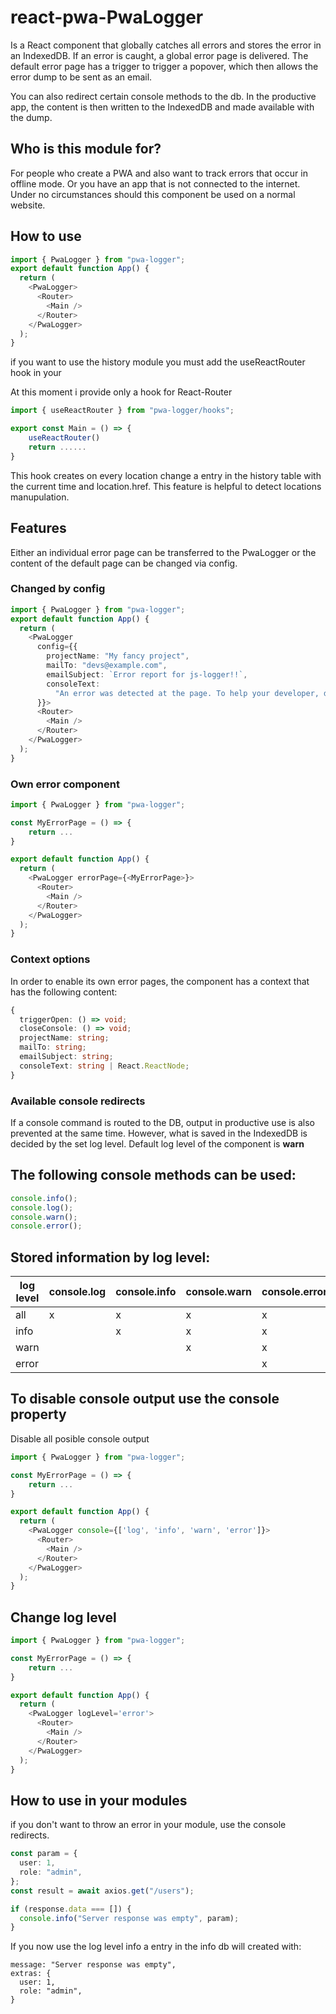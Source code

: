 # react-pwa-PwaLogger

Is a React component that globally catches all errors and stores the error in an IndexedDB. If an error is caught, a global error page is delivered.
The default error page has a trigger to trigger a popover, which then allows the error dump to be sent as an email.

You can also redirect certain console methods to the db. In the productive app, the content is then written to the IndexedDB and made available with the dump.

## Who is this module for?

For people who create a PWA and also want to track errors that occur in offline mode. Or you have an app that is not connected to the internet. Under no circumstances should this component be used on a normal website.

## How to use

```typescript
import { PwaLogger } from "pwa-logger";
export default function App() {
  return (
    <PwaLogger>
      <Router>
        <Main />
      </Router>
    </PwaLogger>
  );
}
```

if you want to use the history module you must add the useReactRouter hook in your <Main/>
At this moment i provide only a hook for React-Router

```typescript
import { useReactRouter } from "pwa-logger/hooks";

export const Main = () => {
    useReactRouter()
    return ......
}
```

This hook creates on every location change a entry in the history table with the current time and location.href.
This feature is helpful to detect locations manupulation.

## Features

Either an individual error page can be transferred to the PwaLogger or the content of the default page can be changed via config.

### Changed by config

```typescript
import { PwaLogger } from "pwa-logger";
export default function App() {
  return (
    <PwaLogger
      config={{
        projectName: "My fancy project",
        mailTo: "devs@example.com",
        emailSubject: `Error report for js-logger!!`,
        consoleText:
          "An error was detected at the page. To help your developer, download the file and send it to:",
      }}>
      <Router>
        <Main />
      </Router>
    </PwaLogger>
  );
}
```

### Own error component

```typescript
import { PwaLogger } from "pwa-logger";

const MyErrorPage = () => {
    return ...
}

export default function App() {
  return (
    <PwaLogger errorPage={<MyErrorPage>}>
      <Router>
        <Main />
      </Router>
    </PwaLogger>
  );
}
```

### Context options

In order to enable its own error pages, the component has a context that has the following content:

```typescript
{
  triggerOpen: () => void;
  closeConsole: () => void;
  projectName: string;
  mailTo: string;
  emailSubject: string;
  consoleText: string | React.ReactNode;
}
```

### Available console redirects

If a console command is routed to the DB, output in productive use is also prevented at the same time. However, what is saved in the IndexedDB is decided by the set log level. Default log level of the component is **warn**

## The following console methods can be used:

```typescript
console.info();
console.log();
console.warn();
console.error();
```

## Stored information by log level:

| log level | console.log | console.info | console.warn | console.error | catched scriptError |
| --------- | ----------- | ------------ | ------------ | ------------- | ------------------- |
| all       | x           | x            | x            | x             | x                   |
| info      |             | x            | x            | x             | x                   |
| warn      |             |              | x            | x             | x                   |
| error     |             |              |              | x             | x                   |

## To disable console output use the console property

Disable all posible console output

```typescript
import { PwaLogger } from "pwa-logger";

const MyErrorPage = () => {
    return ...
}

export default function App() {
  return (
    <PwaLogger console={['log', 'info', 'warn', 'error']}>
      <Router>
        <Main />
      </Router>
    </PwaLogger>
  );
}
```

## Change log level

```typescript
import { PwaLogger } from "pwa-logger";

const MyErrorPage = () => {
    return ...
}

export default function App() {
  return (
    <PwaLogger logLevel='error'>
      <Router>
        <Main />
      </Router>
    </PwaLogger>
  );
}
```

## How to use in your modules

if you don't want to throw an error in your module, use the console redirects.

```typescript
const param = {
  user: 1,
  role: "admin",
};
const result = await axios.get("/users");

if (response.data === []) {
  console.info("Server response was empty", param);
}
```

If you now use the log level info a entry in the info db will created with:

```
message: "Server response was empty",
extras: {
  user: 1,
  role: "admin",
}

```
